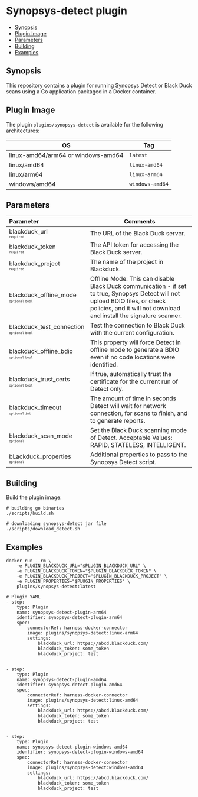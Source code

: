 # Synopsys-detect plugin
- [Synopsis](#Synopsis)
- [Plugin Image](#Plugin-Image)
- [Parameters](#Parameters)
- [Building](#building)
- [Examples](#Examples)


## Synopsis

This repository contains a plugin for running Synopsys Detect or Black Duck scans using a Go application packaged in a Docker container.


## Plugin Image

The plugin `plugins/synopsys-detect` is available for the following architectures:

| OS                                 | Tag             |
|------------------------------------|-----------------|
| linux-amd64/arm64 or windows-amd64 | `latest`        |
| linux/amd64                        | `linux-amd64`   |
| linux/arm64                        | `linux-arm64`   |
| windows/amd64                      | `windows-amd64` |


## Parameters

| Parameter                                                                             | Comments                                                                                                                                                                                             |
|:--------------------------------------------------------------------------------------|------------------------------------------------------------------------------------------------------------------------------------------------------------------------------------------------------|
| blackduck_url <span style="font-size: 10px"><br/>`required`</span>                    | The URL of the Black Duck server.                                                                                                                                                                    |
| blackduck_token <span style="font-size: 10px"><br/>`required`</span>                  | The API token for accessing the Black Duck server.                                                                                                                                                   |
| blackduck_project  <span style="font-size: 10px"><br/>`required`</span>               | The name of the project in Blackduck.                                                                                                                                                                |
| blackduck_offline_mode <span style="font-size: 10px"><br/>`optional` `bool`</span>    | Offline Mode: This can disable Black Duck communication - if set to true, Synopsys Detect will not upload BDIO files, or check policies, and it will not download and install the signature scanner. |
| blackduck_test_connection <span style="font-size: 10px"><br/>`optional` `bool`</span> | Test the connection to Black Duck with the current configuration.                                                                                                                                    |
| blackduck_offline_bdio <span style="font-size: 10px"><br/>`optional` `bool`</span>    | This property will force Detect in offline mode to generate a BDIO even if no code locations were identified.                                                                                        |
| blackduck_trust_certs <span style="font-size: 10px"><br/>`optional` `bool`</span>     | If true, automatically trust the certificate for the current run of Detect only.                                                                                                                     |
| blackduck_timeout <span style="font-size: 10px"><br/>`optional` `int`</span>          | The amount of time in seconds Detect will wait for network connection, for scans to finish, and to generate reports.                                                                                 |
| blackduck_scan_mode <span style="font-size: 10px"><br/>`optional`</span>              | Set the Black Duck scanning mode of Detect. Acceptable Values: RAPID, STATELESS, INTELLIGENT.                                                                                                        |
| bLackduck_properties <span style="font-size: 10px"><br/>`optional`</span>             | Additional properties to pass to the Synopsys Detect script.                                                                                                                                         |


## Building

Build the plugin image:

```text
# building go binaries
./scripts/build.sh

# downloading synopsys-detect jar file
./scripts/download_detect.sh
```

## Examples

```
docker run --rm \
    -e PLUGIN_BLACKDUCK_URL="$PLUGIN_BLACKDUCK_URL" \
    -e PLUGIN_BLACKDUCK_TOKEN="$PLUGIN_BLACKDUCK_TOKEN" \
    -e PLUGIN_BLACKDUCK_PROJECT="$PLUGIN_BLACKDUCK_PROJECT" \
    -e PLUGIN_PROPERTIES="$PLUGIN_PROPERTIES" \
    plugins/synopsys-detect:latest

```

```
# Plugin YAML
- step:
    type: Plugin
    name: synopsys-detect-plugin-arm64
    identifier: synopsys-detect-plugin-arm64
    spec:
        connectorRef: harness-docker-connector
        image: plugins/synopsys-detect:linux-arm64
        settings:
            blackduck_url: https://abcd.blackduck.com/
            blackduck_token: some_token
            blackduck_project: test
       

- step:
    type: Plugin
    name: synopsys-detect-plugin-amd64
    identifier: synopsys-detect-plugin-amd64
    spec:
        connectorRef: harness-docker-connector
        image: plugins/synopsys-detect:linux-amd64
        settings:
            blackduck_url: https://abcd.blackduck.com/
            blackduck_token: some_token
            blackduck_project: test
            
            
- step:
    type: Plugin
    name: synopsys-detect-plugin-windows-amd64
    identifier: synopsys-detect-plugin-windows-amd64
    spec:
        connectorRef: harness-docker-connector
        image: plugins/synopsys-detect:windows-amd64
        settings:
            blackduck_url: https://abcd.blackduck.com/
            blackduck_token: some_token
            blackduck_project: test